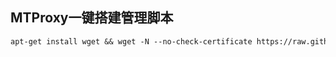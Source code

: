 ## MTProxy一键搭建管理脚本

```markdown
apt-get install wget && wget -N --no-check-certificate https://raw.githubusercontent.com/sakura-rua/MTProxy-Bash/master/mtproxy.sh && bash mtproxy.sh
```
